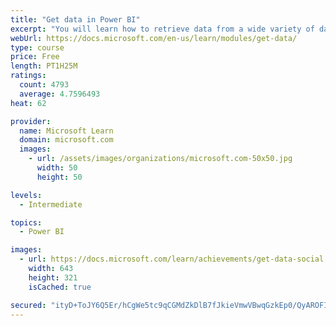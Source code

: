 ```yaml
---
title: "Get data in Power BI"
excerpt: "You will learn how to retrieve data from a wide variety of data sources, including Microsoft Excel, relational databases, and NoSQL data stores. You will also learn how to improve performance while retrieving data."
webUrl: https://docs.microsoft.com/en-us/learn/modules/get-data/
type: course
price: Free
length: PT1H25M
ratings:
  count: 4793
  average: 4.7596493
heat: 62

provider:
  name: Microsoft Learn
  domain: microsoft.com
  images:
    - url: /assets/images/organizations/microsoft.com-50x50.jpg
      width: 50
      height: 50

levels:
  - Intermediate

topics:
  - Power BI

images:
  - url: https://docs.microsoft.com/learn/achievements/get-data-social.png
    width: 643
    height: 321
    isCached: true

secured: "ityD+ToJY6Q5Er/hCgWe5tc9qCGMdZkDlB7fJkieVmwVBwqGzkEp0/QyAROFIb8m9ep7h7uh2l8cLaotpWVmX+D891Vth8xwM7VLA5aNP5Z1/lWVsh81v0D25PpA12hA5tTliwyIqpxUeUDsqrDML4taYjJoFH1lrslPuc6nS1TeGdbEfC8gmfFxcApSvpAbt1g3j6r3mwzEEoyViSFs7vHVMO+zS7oG148Szgqh1Ik4/2ZH8rAqTKPvoAp8mxS1/cy12gvYM77HWCGuAo9TihboI9eDKPN4yaP2gmMkI52uhFF5F60SH95Qvi8QQxETyF6BYeFIIoNBoreoLwxJrn5No1oUXvYbfKqLXXAshiieMGu69Ag9NwPypk/NMvTuumayYTR9IRtS4yrYwcRt0+Za48w/wG61VAfZ+HFQzws=;LIaCxU/h/NL5JSEc24aPXg=="
---
```


